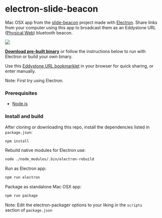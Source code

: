 # electron-slide-beacon
Mac OSX app from the [slide-beacon](https://github.com/dermike/slide-beacon) project made with [Electron](http://electron.atom.io).
Share links from your computer using this app to broadcast them as an Eddystone URL ([Physical Web](https://github.com/google/physical-web)) bluetooth beacon.

![](https://raw.githubusercontent.com/dermike/electron-slide-beacon/master/screenshot/screenshot.jpg)

**[Download pre-built binary](https://github.com/dermike/electron-slide-beacon/releases/download/0.1.5/EddystoneURL.zip)** or follow the instructions below to run with Electron or build your own binary.

Use this [Eddystone URL bookmarklet](https://github.com/dermike/eddystone-bookmarklet) in your browser for quick sharing, or enter manually.

Note:
First try using Electron.

### Prerequisites

* [Node.js](https://nodejs.org/)

### Install and build

After cloning or downloading this repo, install the dependencies listed in `package.json`:

```sh
npm install
```

Rebuild native modules for Electron use:

```sh
node ./node_modules/.bin/electron-rebuild
```

Run as Electron app:

```sh
npm run electron
```

Package as standalone Mac OSX app:

```sh
npm run package
```

Note: Edit the electron-packager options to your liking in the `scripts` section of `package.json`